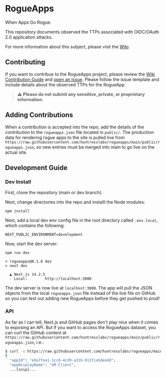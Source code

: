 # RogueApps
When Apps Go Rogue.

This repository documents observed the TTPs associated with OIDC/OAuth 2.0 application attacks.

For more information about this subject, please visit the [Wiki](https://github.com/huntresslabs/rogueapps/wiki).

## Contributing
If you want to contribue to the RogueApps project, please review the [Wiki Contribution Guide](https://github.com/huntresslabs/rogueapps/wiki/Contribution-Guide) and [open an Issue](https://github.com/huntresslabs/rogueapps/issues/new?assignees=&labels=new+rogueapp&projects=&template=custom.md&title=%5BNew+RogueApp%5D%3A+%28RogueApp+Name%29). Please follow the issue template and include details about the observed TTPs for the RogueApp. 
> ⚠️ **Please do not submit any sensitive, private, or proprietary information.**

## Adding Contributions
When a contribution is accepted into the repo, add the details of the contribution to the `rogueapps.json` file located in `public/`. The production data for rendering rogue apps to the site is pulled live from `https://raw.githubusercontent.com/huntresslabs/rogueapps/main/public/rogueapps.json`, so new entries must be merged into main to go live on the actual site.

## Development Guide
### Dev Install

First, clone the repository (main or dev branch).

Next, change directories into the repo and installl the Node modules:

```
npm install
```

Next, add a local dev env config file in the root directory called `.env.local`, which contains the following:
```
NEXT_PUBLIC_ENVIRONMENT=development
```

Now, start the dev server:
```
npm run dev
```
```
> rogueapps@0.1.0 dev
> next dev

  ▲ Next.js 14.2.5
  - Local:        http://localhost:3000
```
The dev server is now live at `localhost:3000`. The app will pull the JSON objects from the local `rogueapps.json` file instead of the live file on GitHub so you can test out adding new RogueApps before they get pushed to prod!

### API
As far as I can tell, Next.js and GitHub pages don't play nice when it comes to exposing an API. But if you want to access the RogueApps dataset, you can curl the GitHub content at `https://raw.githubusercontent.com/huntresslabs/rogueapps/main/public/rogueapps.json`, i.e.:
```bash
$ curl -s https://raw.githubusercontent.com/huntresslabs/rogueapps/main/public/rogueapps.json | jq '.[] | select(.tags | index("BEC"))'
{
  "appId": "e9a7fea1-1cc0-4cd9-a31b-9137ca5deedd",
  "appDisplayName": "eM Client",
  ...[snip]...
```